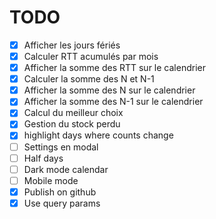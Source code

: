 # TODO

- [x] Afficher les jours fériés
- [x] Calculer RTT acumulés par mois
- [x] Afficher la somme des RTT sur le calendrier
- [x] Calculer la somme des N et N-1
- [x] Afficher la somme des N sur le calendrier
- [x] Afficher la somme des N-1 sur le calendrier
- [x] Calcul du meilleur choix
- [x] Gestion du stock perdu
- [x] highlight days where counts change
- [ ] Settings en modal
- [ ] Half days
- [ ] Dark mode calendar
- [ ] Mobile mode
- [x] Publish on github
- [x] Use query params
